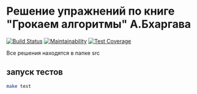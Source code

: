 # Решение упражнений по книге "Грокаем алгоритмы" А.Бхаргава

[![Build Status](https://travis-ci.com/GarrySh/grokkingAlgorithmsJS.svg?branch=master)](https://travis-ci.com/GarrySh/grokkingAlgorithmsJS)
[![Maintainability](https://api.codeclimate.com/v1/badges/a87f5400f31c8825aa78/maintainability)](https://codeclimate.com/github/GarrySh/grokkingAlgorithmsJS/maintainability)
[![Test Coverage](https://api.codeclimate.com/v1/badges/a87f5400f31c8825aa78/test_coverage)](https://codeclimate.com/github/GarrySh/grokkingAlgorithmsJS/test_coverage)

Все решения находятся в папке src

## запуск тестов

```sh
make test
```
